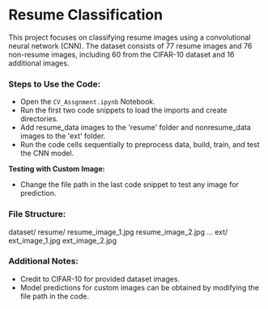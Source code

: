 # Resume Classification

This project focuses on classifying resume images using a convolutional neural network (CNN). The dataset consists of 77 resume images and 76 non-resume images, including 60 from the CIFAR-10 dataset and 16 additional images.

### Steps to Use the Code:
   - Open the `CV_Assgnment.ipynb` Notebook.
   - Run the first two code snippets to load the imports and create directories.
   - Add resume_data images to the 'resume' folder and nonresume_data images to the 'ext' folder.
   - Run the code cells sequentially to preprocess data, build, train, and test the CNN model.

 **Testing with Custom Image:**
   - Change the file path in the last code snippet to test any image for prediction.

### File Structure:
dataset/
resume/
resume_image_1.jpg
resume_image_2.jpg
...
ext/
ext_image_1.jpg
ext_image_2.jpg

### Additional Notes:

- Credit to CIFAR-10 for provided dataset images.
- Model predictions for custom images can be obtained by modifying the file path in the code.
